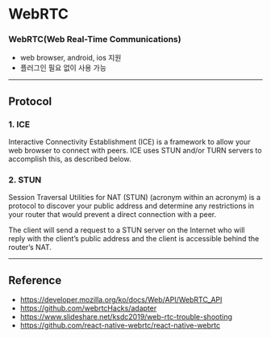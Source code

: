 # WebRTC

### WebRTC(Web Real-Time Communications)

- web browser, android, ios 지원
- 플러그인 필요 없이 사용 가능

---

## Protocol

### 1. ICE

Interactive Connectivity Establishment (ICE) is a framework to allow your web browser to connect with peers. ICE uses STUN and/or TURN servers to accomplish this, as described below.

### 2. STUN

Session Traversal Utilities for NAT (STUN) (acronym within an acronym) is a protocol to discover your public address and determine any restrictions in your router that would prevent a direct connection with a peer.

The client will send a request to a STUN server on the Internet who will reply with the client’s public address and the client is accessible behind the router’s NAT.

---

## Reference

- https://developer.mozilla.org/ko/docs/Web/API/WebRTC_API
- https://github.com/webrtcHacks/adapter
- https://www.slideshare.net/ksdc2019/web-rtc-trouble-shooting
- https://github.com/react-native-webrtc/react-native-webrtc
